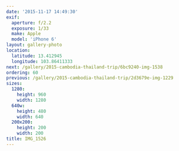```yaml
---
date: '2015-11-17 14:49:30'
exif:
  aperture: f/2.2
  exposure: 1/33
  make: Apple
  model: 'iPhone 6'
layout: gallery-photo
location:
  latitude: 13.412945
  longitude: 103.86411333
next: /gallery/2015-cambodia-thailand-trip/6bc9240-img-1538
ordering: 60
previous: /gallery/2015-cambodia-thailand-trip/2d3679e-img-1229
sizes:
  1280:
    height: 960
    width: 1280
  640w:
    height: 480
    width: 640
  200x200:
    height: 200
    width: 200
title: IMG_1526
---
```

